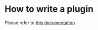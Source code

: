 # How to write a plugin

Please refer to [this documentation](https://cheshire-cat-ai.github.io/docs/technical/plugins/plugins/)
